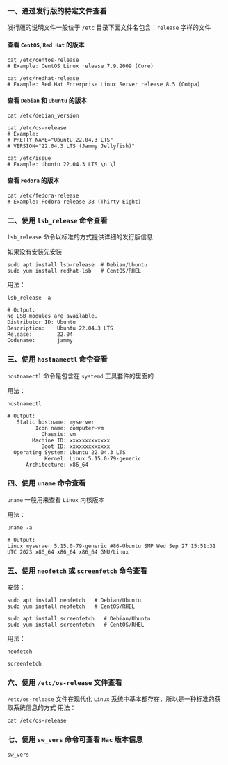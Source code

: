 ### 一、通过发行版的特定文件查看

发行版的说明文件一般位于 `/etc` 目录下面文件名包含：`release` 字样的文件

#### 查看 `CentOS`, `Red Hat` 的版本

```shell
cat /etc/centos-release
# Example: CentOS Linux release 7.9.2009 (Core)

cat /etc/redhat-release
# Example: Red Hat Enterprise Linux Server release 8.5 (Ootpa)
```

#### 查看 `Debian` 和 `Ubuntu` 的版本

```shell
cat /etc/debian_version

cat /etc/os-release
# Example:
# PRETTY_NAME="Ubuntu 22.04.3 LTS"
# VERSION="22.04.3 LTS (Jammy Jellyfish)"

cat /etc/issue
# Example: Ubuntu 22.04.3 LTS \n \l
```

#### 查看 `Fedora` 的版本

```shell
cat /etc/fedora-release
# Example: Fedora release 38 (Thirty Eight)
```

### 二、使用 `lsb_release` 命令查看

`lsb_release` 命令以标准的方式提供详细的发行版信息

如果没有安装先安装

```shell
sudo apt install lsb-release  # Debian/Ubuntu
sudo yum install redhat-lsb   # CentOS/RHEL
```

用法：

```shell
lsb_release -a

# Output:
No LSB modules are available.
Distributor ID: Ubuntu
Description:    Ubuntu 22.04.3 LTS
Release:        22.04
Codename:       jammy
```

### 三、使用 `hostnamectl` 命令查看

`hostnamectl` 命令是包含在 `systemd` 工具套件的里面的

用法：

```shell
hostnamectl

# Output:
   Static hostname: myserver
         Icon name: computer-vm
           Chassis: vm
        Machine ID: xxxxxxxxxxxxx
           Boot ID: xxxxxxxxxxxxx
  Operating System: Ubuntu 22.04.3 LTS
            Kernel: Linux 5.15.0-79-generic
      Architecture: x86_64
```

### 四、使用 `uname` 命令查看 

`uname` 一般用来查看 `Linux` 内核版本

用法：

```shell
uname -a

# Output:
Linux myserver 5.15.0-79-generic #86-Ubuntu SMP Wed Sep 27 15:51:31 UTC 2023 x86_64 x86_64 x86_64 GNU/Linux
```

### 五、使用 `neofetch` 或 `screenfetch` 命令查看

安装：

```shell
sudo apt install neofetch   # Debian/Ubuntu
sudo yum install neofetch   # CentOS/RHEL

sudo apt install screenfetch   # Debian/Ubuntu
sudo yum install screenfetch   # CentOS/RHEL
```

用法：

```shell
neofetch

screenfetch
```

### 六、使用 `/etc/os-release` 文件查看

`/etc/os-release` 文件在现代化 `Linux` 系统中基本都存在，所以是一种标准的获取系统信息的方式
用法：

```shell
cat /etc/os-release
```

### 七、使用 `sw_vers` 命令可查看 `Mac` 版本信息

```shell
sw_vers
```



